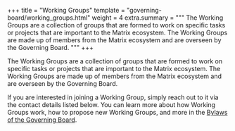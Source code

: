 +++
title = "Working Groups"
template = "governing-board/working_groups.html"
weight = 4
extra.summary = """
The Working Groups are a collection of groups that are formed to work on specific tasks or projects that are important to the Matrix ecosystem. The Working Groups are made up of members from the Matrix ecosystem and are overseen by the Governing Board.
"""
+++

The Working Groups are a collection of groups that are formed to work on specific tasks or projects that are important to the Matrix ecosystem. The Working Groups are made up of members from the Matrix ecosystem and are overseen by the Governing Board.

If you are interested in joining a Working Group, simply reach out to it via the contact details listed below. You can learn more about how Working Groups work, how to propose new Working Groups, and more in the [Bylaws of the Governing Board](/foundation/governing-board/bylaws/02-bylaws/#5-working-groups).
